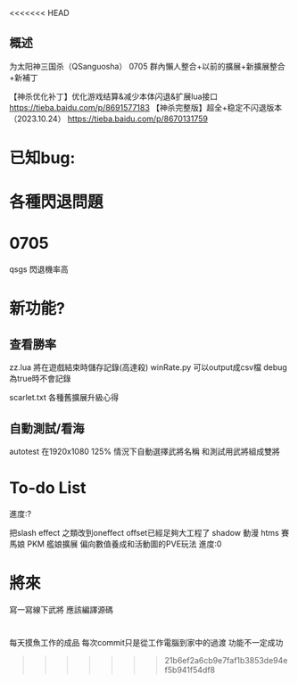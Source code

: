 <<<<<<< HEAD

## 概述

为太阳神三国杀（QSanguosha）
0705 群內懶人整合+以前的擴展+新擴展整合+新補丁

【神杀优化补丁】优化游戏结算&减少本体闪退&扩展lua接口
https://tieba.baidu.com/p/8691577183
【神杀完整版】超全+稳定不闪退版本（2023.10.24）
https://tieba.baidu.com/p/8670131759
# 已知bug:
各種閃退問題
=======
# 0705
 qsgs
閃退機率高
# 新功能?
## 查看勝率
zz.lua 將在遊戲結束時儲存記錄(高達殺) winRate.py 可以output成csv檔
debug為true時不會記錄

scarlet.txt 各種舊擴展升級心得

## 自動測試/看海
autotest
在1920x1080 125% 情況下自動選擇武將名稱 和測試用武將組成雙將


# To-do List
進度:?

把slash effect 之類改到oneffect offset已經足夠大工程了
shadow
動漫
htms
賽馬娘
PKM
艦娘擴展 偏向數值養成和活動圖的PVE玩法
進度:0

# 將來
寫一寫線下武將
應該編譯源碼

#
每天摸魚工作的成品 每次commit只是從工作電腦到家中的過渡 功能不一定成功
 
>>>>>>> 21b6ef2a6cb9e7faf1b3853de94ef5b941f54df8
